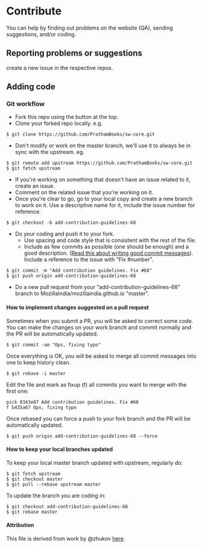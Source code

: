 # Contribute

You can help by finding out problems on the website (QA), sending suggestions, and/or coding.

## Reporting problems or suggestions

create a new issue in the respective repos.

## Adding code


### Git workflow

* Fork this repo using the button at the top.
* Clone your forked repo locally. e.g.

```
$ git clone https://github.com/PrathamBooks/sw-core.git
```

* Don't modify or work on the master branch, we'll use it to always be in sync with the upstream. eg. 

```
$ git remote add upstream https://github.com/PrathamBooks/sw-core.git
$ git fetch upstream
```

* If you're working on something that doesn't have an issue related to it, create an issue.
* Comment on the related issue that you're working on it.
* Once you're clear to go, go to your local copy and create a new branch to work on it. Use a descriptive name for it, include the issue number for reference.

``$ git checkout -b add-contribution-guidelines-68``

* Do your coding and push it to your fork.
  * Use spacing and code style that is consistent with the rest of the file.
  * Include as few commits as possible (one should be enough) and a good description. ([Read this about writing good commit messages](http://365git.tumblr.com/post/3308646748/writing-git-commit-messages)). Include a reference to the issue with "Fix #number".

```
$ git commit -m "Add contribution guidelines. Fix #68"
$ git push origin add-contribution-guidelines-68
```

* Do a new pull request from your "add-contribution-guidelines-68" branch to MozillaIndia/mozillaindia.github.io "master".

#### How to implement changes suggested on a pull request

Sometimes when you submit a PR, you will be asked to correct some code. You can make the changes on your work branch and commit normally and the PR will be automatically updated.

``$ git commit -am "Ops, fixing typo"``

Once everything is OK, you will be asked to merge all commit messages into one to keep history clean.

``$ git rebase -i master``

Edit the file and mark as fixup (f) all commits you want to merge with the first one:

```
pick 0343e07 Add contribution guidelines. Fix #68
f b435a67 Ops, fixing typo
```

Once rebased you can force a push to your fork branch and the PR will be automatically updated.

``$ git push origin add-contribution-guidelines-68 --force``

#### How to keep your local branches updated

To keep your local master branch updated with upstream, regularly do:

```
$ git fetch upstream
$ git checkout master
$ git pull --rebase upstream master
```

To update the branch you are coding in:

```
$ git checkout add-contribution-guidelines-68
$ git rebase master
```

#### Attribution
This file is derived from work by @zhukov [here](https://github.com/zhukov/webogram/blob/master/CONTRIBUTING.md).
